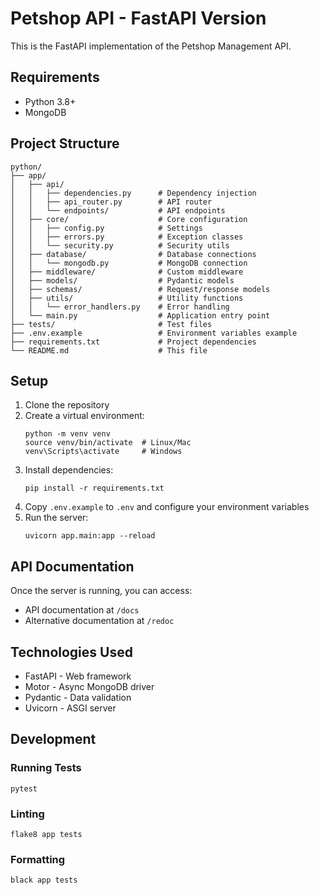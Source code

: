 # Petshop API - FastAPI Version

This is the FastAPI implementation of the Petshop Management API.

## Requirements

- Python 3.8+
- MongoDB

## Project Structure

```
python/
├── app/
│   ├── api/
│   │   ├── dependencies.py      # Dependency injection
│   │   ├── api_router.py        # API router
│   │   └── endpoints/           # API endpoints
│   ├── core/                    # Core configuration
│   │   ├── config.py            # Settings
│   │   ├── errors.py            # Exception classes
│   │   └── security.py          # Security utils
│   ├── database/                # Database connections
│   │   └── mongodb.py           # MongoDB connection
│   ├── middleware/              # Custom middleware
│   ├── models/                  # Pydantic models
│   ├── schemas/                 # Request/response models
│   ├── utils/                   # Utility functions
│   │   └── error_handlers.py    # Error handling
│   └── main.py                  # Application entry point
├── tests/                       # Test files
├── .env.example                 # Environment variables example
├── requirements.txt             # Project dependencies
└── README.md                    # This file
```

## Setup

1. Clone the repository
2. Create a virtual environment:
   ```
   python -m venv venv
   source venv/bin/activate  # Linux/Mac
   venv\Scripts\activate     # Windows
   ```
3. Install dependencies:
   ```
   pip install -r requirements.txt
   ```
4. Copy `.env.example` to `.env` and configure your environment variables
5. Run the server:
   ```
   uvicorn app.main:app --reload
   ```

## API Documentation

Once the server is running, you can access:
- API documentation at `/docs`
- Alternative documentation at `/redoc`

## Technologies Used

- FastAPI - Web framework
- Motor - Async MongoDB driver
- Pydantic - Data validation
- Uvicorn - ASGI server

## Development

### Running Tests

```
pytest
```

### Linting

```
flake8 app tests
```

### Formatting

```
black app tests
```